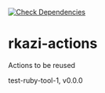 [![Check Dependencies](https://github.com/rumannotkazi/rkazi-actions/actions/workflows/check-dependencies.yml/badge.svg?event=workflow_dispatch&event=workflow_call)](https://github.com/rumannotkazi/rkazi-actions/actions/workflows/check-dependencies.yml)
# rkazi-actions
Actions to be reused 


test-ruby-tool-1, v0.0.0